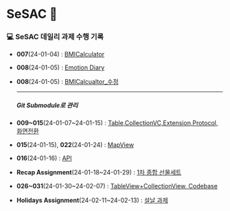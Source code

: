 # SeSAC 👨‍

### 💻 SeSAC 데일리 과제 수행 기록

* **007**(24-01-04) : [BMICalculator](https://github.com/Jin0331/SeSAC/issues/1)

* **008**(24-01-05) : [Emotion Diary](https://github.com/Jin0331/SeSAC/issues/3)

* **008**(24-01-05) : [BMICalcualtor_수정](https://github.com/Jin0331/SeSAC/issues/5)

  ---

  ##### Git Submodule로 관리

* **009~015**(24-01-07~24-01-15) : [Table,CollectionVC,Extension,Protocol,화면전환](https://github.com/Jin0331/TableVCPractice)

* **015**(24-01-15), **022**(24-01-24) : [MapView](https://github.com/Jin0331/MapViewPractice)

* **016**(24-01-16) : [API](https://github.com/Jin0331/Network-Practice)

* **Recap Assignment**(24-01-18~24-01-29) : [1차 종합 선물세트](https://github.com/Jin0331/SeSAC-Shopping)

* **026~031**(24-01-30~24-02-07) : [TableView+CollectionView, Codebase](https://github.com/Jin0331/Media-Project)
* **Holidays Assignment**(24-02-11~24-02-13) : [설날 과제](https://github.com/Jin0331/OpenWeather)
